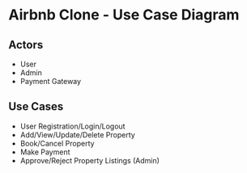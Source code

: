 # Airbnb Clone - Use Case Diagram

## Actors
- User
- Admin
- Payment Gateway

## Use Cases
- User Registration/Login/Logout
- Add/View/Update/Delete Property
- Book/Cancel Property
- Make Payment
- Approve/Reject Property Listings (Admin)
